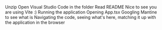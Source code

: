 Unzip
Open Visual Studio Code in the folder
Read README
  Nice to see you are using Vite :)
Running the application
Opening App.tsx
  Googling Mantine to see what is
Navigating the code, seeing what's here, matching it up with the application in the browser

